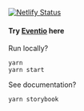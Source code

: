 [![Netlify Status](https://api.netlify.com/api/v1/badges/bb114133-c7d7-4508-8407-b8d45336548d/deploy-status)](https://app.netlify.com/sites/eventio-chrisjosh/deploys)

#### Try [Eventio](https://eventio-chrisjosh.netlify.app/) here

Run locally?

```shell
yarn
yarn start
```

See documentation?
```shell
yarn storybook
```
